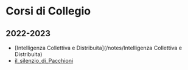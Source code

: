 # Corsi di Collegio
## 2022-2023
- [Intelligenza Collettiva e Distribuita](/notes/Intelligenza Collettiva e Distribuita)
- [il_silenzio_di_Pacchioni](/notes/2023-03-20_il_silenzio_di_pacchioni)
